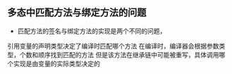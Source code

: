## 多态中匹配方法与绑定方法的问题 ##
- 匹配方法的签名与绑定方法的实现是两个不同的问题，
>
引用变量的声明类型决定了编译时匹配哪个方法
在编译时，编译器会根据参数类型，个数和顺序找到匹配的方法
但是该方法在继承链中可能被重写，具体调用哪个实现是由变量的实际类型决定的
>
